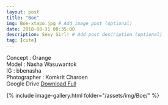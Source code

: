 ```yaml
---
layout: post
title: "Boe"
img: Boe-xtapo.jpg # Add image post (optional)
date: 2018-08-31 08:35:00
description: Sexy Girl! # Add post description (optional)
tag: [cute]
---
```

Concept : Orange  
Model : Nasha Wasuwantok  
IG : bbenasha  
Photographer : Komkrit Charoen  
Google Drive [Download Full](http://gestyy.com/e0GwxU)

{% include image-gallery.html folder="/assets/img/Boe/" %}
